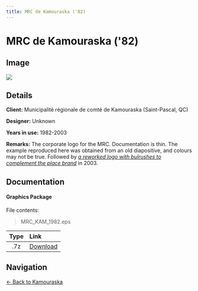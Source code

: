 ```yaml
---
title: MRC de Kamouraska ('82)
---
```


# MRC de Kamouraska ('82)

## Image

<img src="https://f001.backblazeb2.com/b2api/v1/b2_download_file_by_id?fileId=4_z28c49eac21252eda5eb50012_f100d1695c9d257bc_d20181031_m000640_c001_v0001004_t0027" class="focus-image">

## Details

**Client:** Municipalité régionale de comté de Kamouraska (Saint-Pascal, QC)

**Designer:** Unknown

**Years in use:** 1982-2003

**Remarks:** The corporate logo for the MRC. Documentation is thin. The example reproduced here was obtained from an old diapositive, and colours may not be true. Followed by [*a reworked logo with bulrushes to complement the place brand*](MRC2.html) in 2003.

## Documentation

#### Graphics Package

File contents:
> MRC_KAM_1982.eps  

| Type | Link |
| :---: | :--- |
| .7z | [Download](https://f001.backblazeb2.com/file/nation-branding-now/NA/CA/QC/01/KAM/MRC_KAM_1982.7z) |

## Navigation

[← Back to Kamouraska](../KAM.html)
